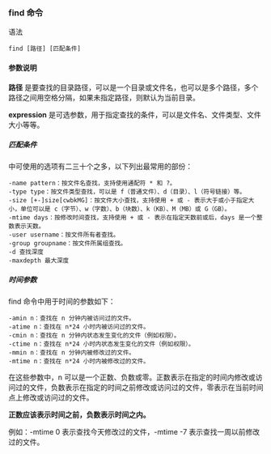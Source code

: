 ### find 命令
语法
```
find [路径] [匹配条件]
```

#### 参数说明
**路径** 是要查找的目录路径，可以是一个目录或文件名，也可以是多个路径，多个路径之间用空格分隔，如果未指定路径，则默认为当前目录。

**expression** 是可选参数，用于指定查找的条件，可以是文件名、文件类型、文件大小等等。

##### 匹配条件
中可使用的选项有二三十个之多，以下列出最常用的部份：

```
-name pattern：按文件名查找，支持使用通配符 * 和 ?。
-type type：按文件类型查找，可以是 f（普通文件）、d（目录）、l（符号链接）等。
-size [+-]size[cwbkMG]：按文件大小查找，支持使用 + 或 - 表示大于或小于指定大小，单位可以是 c（字节）、w（字数）、b（块数）、k（KB）、M（MB）或 G（GB）。
-mtime days：按修改时间查找，支持使用 + 或 - 表示在指定天数前或后，days 是一个整数表示天数。
-user username：按文件所有者查找。
-group groupname：按文件所属组查找。
-d 查找深度
-maxdepth 最大深度
```

##### 时间参数
find 命令中用于时间的参数如下：
```
-amin n：查找在 n 分钟内被访问过的文件。
-atime n：查找在 n*24 小时内被访问过的文件。
-cmin n：查找在 n 分钟内状态发生变化的文件（例如权限）。
-ctime n：查找在 n*24 小时内状态发生变化的文件（例如权限）。
-mmin n：查找在 n 分钟内被修改过的文件。
-mtime n：查找在 n*24 小时内被修改过的文件。
```

在这些参数中，n 可以是一个正数、负数或零。正数表示在指定的时间内修改或访问过的文件，负数表示在指定的时间之前修改或访问过的文件，零表示在当前时间点上修改或访问过的文件。

**正数应该表示时间之前，负数表示时间之内。**

例如：-mtime 0 表示查找今天修改过的文件，-mtime -7 表示查找一周以前修改过的文件。

